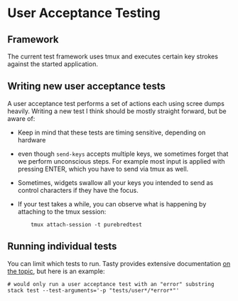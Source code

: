 # User Acceptance Testing

## Framework

The current test framework uses tmux and executes certain key strokes against
the started application.

## Writing new user acceptance tests

A user acceptance test performs a set of actions each using scree dumps heavily.
Writing a new test I think should be mostly straight forward, but be aware of:

* Keep in mind that these tests are timing sensitive, depending on hardware
* even though `send-keys` accepts multiple keys, we sometimes forget that we
  perform unconscious steps. For example most input is applied with pressing
  ENTER, which you have to send via tmux as well.
* Sometimes, widgets swallow all your keys you intended to send as control
  characters if they have the focus.
* If your test takes a while, you can observe what is happening by attaching to
  the tmux session:
  
          tmux attach-session -t purebredtest
  
## Running individual tests

You can limit which tests to run. Tasty provides extensive documentation
[on the topic](https://github.com/feuerbach/tasty#patterns), but here is an
example:

    # would only run a user acceptance test with an "error" substring
    stack test --test-arguments='-p "tests/user*/*error*"'
